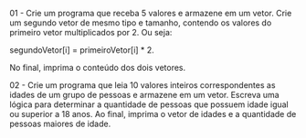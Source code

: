 01 - Crie um programa que receba 5 valores e armazene em um vetor. 
Crie um segundo vetor de mesmo tipo e tamanho, contendo os valores do primeiro vetor multiplicados por 2. 
Ou seja: 

segundoVetor[i] = primeiroVetor[i] * 2. 

No final, imprima o conteúdo dos dois vetores.

02 - Crie um programa que leia 10 valores inteiros correspondentes as idades de um grupo de pessoas e armazene em um vetor. Escreva uma lógica para determinar a quantidade de pessoas que possuem idade igual ou superior a 18 anos. Ao final, imprima o vetor de idades e a quantidade de pessoas maiores de idade.
